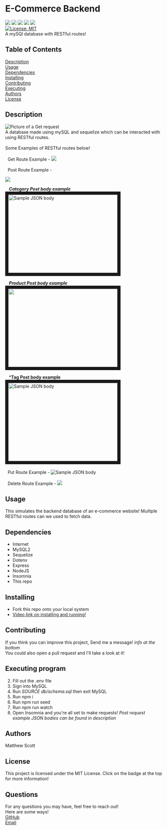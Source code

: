 # E-Commerce Backend 
  <img src="https://img.shields.io/badge/JavaScript-323330?style=for-the-badge&logo=javascript&logoColor=F7DF1E" /> <img src="https://img.shields.io/badge/Insomnia-black?style=for-the-badge&logo=insomnia&logoColor=5849BE" /> <img src="https://img.shields.io/badge/NPM-%23CB3837.svg?style=for-the-badge&logo=npm&logoColor=white" /> <img src="https://img.shields.io/badge/NODEMON-%23323330.svg?style=for-the-badge&logo=nodemon&logoColor=%BBDEAD" /> <img src="https://img.shields.io/badge/mysql-%2300f.svg?style=for-the-badge&logo=mysql&logoColor=white" /> <br>
  [![License: MIT](https://img.shields.io/badge/License-MIT-yellow.svg)](https://opensource.org/licenses/MIT)
  <br>
A mySQl database with RESTful routes!

## Table of Contents

[Description](#Description) <br>
[Usage](#Usage) <br>
[Dependencies](#Dependencies) <br>
[Installing](#Installing) <br>
[Contributing](#Contributing) <br>
[Executing](#Executing) <br>
[Authors](#Authors) <br>
[License](#License) <br>


## Description <a name="Description"></a>
<img src="https://imgur.com/E2a5wJf.png" alt="Picture of a Get request" /> <br>
A database made using mySQL and sequelize which can be interacted with using RESTful routes. 
<br>
<br>
Some Examples of RESTful routes below!
<br>
<br>
&nbsp; Get Route Example -
<img src="https://imgur.com/8BwqAnI.png" />
<br>
<br>
&nbsp; Post Route Example -

<img src="https://imgur.com/Lia1Bsv.png" /> <br>

&nbsp;&nbsp;&nbsp;***Category Post body example*** <br>
<img alt="Sample JSON body" src="https://imgur.com/s9SxjPZ.png?ixlib=rb-1.2.1&ixid=eyJhcHBfaWQiOjEyMDd9&auto=format&fit=crop&w=2772&q=80" width="350" height="250" border="10"/>

&nbsp;&nbsp;&nbsp;***Product Post body example*** <br>
<img src="https://imgur.com/78TfFAP.png?ixlib=rb-1.2.1&ixid=eyJhcHBfaWQiOjEyMDd9&auto=format&fit=crop&w=2772&q=80" width="350" height="250" border="10"/>

&nbsp;&nbsp;&nbsp;***Tag Post body example** <br>
<img alt="Sample JSON body" src="https://imgur.com/9yQiHVE.png?ixlib=rb-1.2.1&ixid=eyJhcHBfaWQiOjEyMDd9&auto=format&fit=crop&w=2772&q=80" width="350" height="250" border="10"/>
<br>
<br>
&nbsp; Put Route Example -
<img alt="Sample JSON body" src="https://imgur.com/XZSZ2UX.png" />
<br>
<br>
&nbsp; Delete Route Example -
<img src="https://imgur.com/y5Vsbwn.png" /> 



## Usage <a name="Usage"></a>
This simulates the backend database of an e-commerce website! Muiltple RESTful routes can we used to fetch data. 

## Dependencies <a name="Dependencies"></a>
* Internet
* MySQL2
* Sequelize
* Dotenv
* Express
* NodeJS
* Insomnia
* This repo


## Installing <a name="Installing"></a>
* Fork this repo onto your local system
* <a href="https://drive.google.com/file/d/12mCtQ04KGX9NQDKT4xaS4CNLo0MWACeQ/view"> Video link on installing and running! </a>


## Contributing <a name="Contributing"></a>
If you think you can improve this project, Send me a message! *info at the bottom* <br>
You could also open a pull request and I'll take a look at it!

## Executing program <a name="Executing"></a>
2. Fill out the .env file
3. Sign into MySQL
4. Run *SOURCE db/schema.sql* then exit MySQL
5. Run npm i
6. Run npm run seed
7. Run npm run watch
8. Open Insomnia and you're all set to make requests! *Post request example JSON bodies can be found in description*


## Authors <a name="Authors"></a>
Matthew Scott

## License <a name="License"></a>
This project is licensed under the MIT License. Click on the badge at the top for more information!

## Questions

For any questions you may have, feel free to reach out! <br>
Here are some ways! <br>
<a href="https://github.com/MScott-Dev" alt="GitHub">GitHub</a> <br>
<a href="mailto:MScott0199@gmail.com">Email</a>
